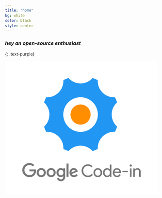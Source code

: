 ```yaml
---
title: "home"
bg: white
color: black
style: center
---
```


### *hey an open-source enthusiast*
{: .text-purple}

<span class="fa-stack subtlecircle" style="font-size:100px; line-height: 0em; background:rgba(255,166,0,0.0)">
  <img src="img/gci.png">
</span>



